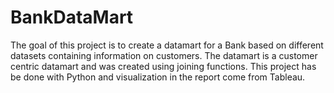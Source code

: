 # BankDataMart
The goal of this project is to create a datamart for a Bank based on different datasets containing information on customers. The datamart is a customer centric datamart and was created using joining functions. This project has be done with Python and visualization in the report come from Tableau.
